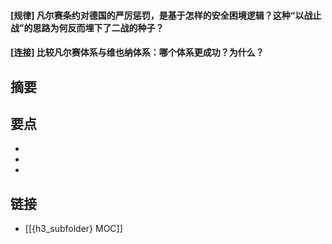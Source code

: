 #### [规律] 凡尔赛条约对德国的严厉惩罚，是基于怎样的安全困境逻辑？这种“以战止战”的思路为何反而埋下了二战的种子？


#### [连接] 比较凡尔赛体系与维也纳体系：哪个体系更成功？为什么？


## 摘要


## 要点

- 
- 
- 

## 链接

- [[{h3_subfolder} MOC]]
